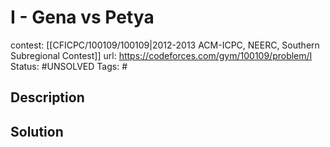 # I - Gena vs Petya

contest: [[CFICPC/100109/100109|2012-2013 ACM-ICPC, NEERC, Southern Subregional Contest]]
url: https://codeforces.com/gym/100109/problem/I
Status: #UNSOLVED
Tags: #

## Description

## Solution

